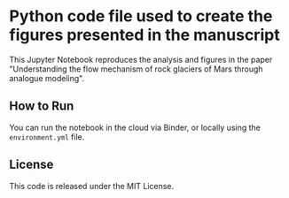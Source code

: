 # Python code file used to create the figures presented in the manuscript

This Jupyter Notebook reproduces the analysis and figures in the paper "Understanding the flow mechanism of rock glaciers of Mars through analogue modeling".

## How to Run
You can run the notebook in the cloud via Binder, or locally using the `environment.yml` file.

## License
This code is released under the MIT License.
